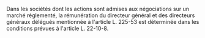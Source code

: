 Dans les sociétés dont les actions sont admises aux négociations sur un marché réglementé, la rémunération du directeur général et des directeurs généraux délégués mentionnée à l'article L. 225-53 est déterminée dans les conditions prévues à l'article L. 22-10-8.

